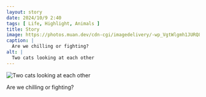 ```yaml
---
layout: story
date: 2024/10/9 2:40
tags: [ Life, Highlight, Animals ]
title: Story
image: https://photos.muan.dev/cdn-cgi/imagedelivery/-wp_VgtWlgmh1JURQ8t1mg/dcfb9744-df65-46b4-0ff8-06e80d1dcc00/public
caption: |
  Are we chilling or fighting?
alt: |
  Two cats looking at each other
---
```


![Two cats looking at each other](https://photos.muan.dev/cdn-cgi/imagedelivery/-wp_VgtWlgmh1JURQ8t1mg/dcfb9744-df65-46b4-0ff8-06e80d1dcc00/public)

Are we chilling or fighting?
